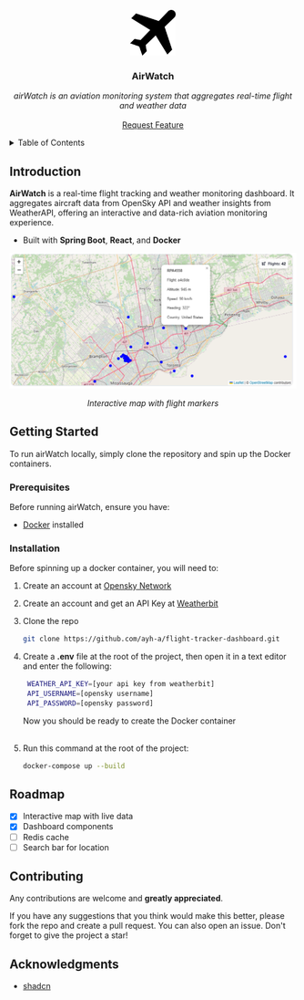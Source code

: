 

<!-- PROJECT LOGO -->
<br />
<div align="center">
  <a href="https://github.com/ayh-a/flight-tracker-dashboard.git">
    <img src="assets/images/plane.png" alt="Logo" width="80" height="80">
  </a>

  <h3 align="center">AirWatch</h3>

  <p align="center">
    <i>airWatch is an aviation monitoring system that aggregates real-time flight and weather data</i>
    <br />
    <!-- <a href="https://github.com/othneildrew/Best-README-Template"><strong>Explore the docs »</strong></a> -->
    <br /> 
    <!-- <br /> -->
    <!-- <a href="https://github.com/othneildrew/Best-README-Template">View Demo</a>
    &middot;
    <a href="https://github.com/othneildrew/Best-README-Template/issues/new?labels=bug&template=bug-report---.md">Report Bug</a>
    &middot; -->
    <a href="https://github.com/ayh-a/flight-tracker-dashboard/issues/new?labels=enhancement&template=feature-request---.md">Request Feature</a>
  </p>
</div>



<!-- TABLE OF CONTENTS -->
<details>
  <summary>Table of Contents</summary>
  <ol>
    <li>
      <a href="#introduction">About The Project</a>
    </li>
    <li>
      <a href="#getting-started">Getting Started</a>
      <ul>
        <li><a href="#prerequisites">Prerequisites</a></li>
        <li><a href="#installation">Installation</a></li>
      </ul>
    </li>
    <!-- <li><a href="#usage">Usage</a></li> -->
    <li><a href="#roadmap">Roadmap</a></li>
    <li><a href="#contributing">Contributing</a></li>
    <!-- <li><a href="#license">License</a></li> -->
    <!-- <li><a href="#contact">Contact</a></li> -->
    <li><a href="#acknowledgments">Acknowledgments</a></li>
  </ol>
</details>



<!-- ABOUT THE PROJECT -->
## Introduction

**AirWatch** is a real-time flight tracking and weather monitoring dashboard. It aggregates aircraft data from OpenSky API and weather insights from WeatherAPI, offering an interactive and data-rich aviation monitoring experience.

- Built with **Spring Boot**, **React**, and **Docker**

<p align="center"><img src="assets/images/dashboard-map.PNG" alt="dashboard with flight markers" width="750" height="auto"></p>
<p align="center"><i>Interactive map with flight markers</i></p>



<!-- GETTING STARTED -->
## Getting Started

To run airWatch locally, simply clone the repository and spin up the Docker containers.
### Prerequisites

Before running airWatch, ensure you have:

- [Docker](https://docs.docker.com/get-docker/) installed

### Installation

Before spinning up a docker container, you will need to:
1. Create an account at [Opensky Network](https://opensky-network.org/)
2. Create an account and get an API Key at [Weatherbit](https://www.weatherbit.io/)

3. Clone the repo
   ```sh
   git clone https://github.com/ayh-a/flight-tracker-dashboard.git
   ```
4. Create a **.env** file at the root of the project, then open it in a text editor and enter the following:
   ```sh
    WEATHER_API_KEY=[your api key from weatherbit]
    API_USERNAME=[opensky username]
    API_PASSWORD=[opensky password]
   ```

   Now you should be ready to create the Docker container
   <br><br>

5. Run this command at the root of the project:
   ```sh
   docker-compose up --build
   ```




<!-- USAGE EXAMPLES -->
<!-- ## Usage

Use this space to show useful examples of how a project can be used. Additional screenshots, code examples and demos work well in this space. You may also link to more resources.

_For more examples, please refer to the [Documentation](https://example.com)_

<p align="right">(<a href="#readme-top">back to top</a>)</p> -->



<!-- ROADMAP -->
## Roadmap

- [x] Interactive map with live data
- [x] Dashboard components
- [ ] Redis cache
- [ ] Search bar for location

<!-- See the [open issues](https://github.com/othneildrew/Best-README-Template/issues) for a full list of proposed features (and known issues). -->




<!-- CONTRIBUTING -->
## Contributing

Any contributions are welcome and **greatly appreciated**.

If you have any suggestions that you think would make this better, please fork the repo and create a pull request. You can also open an issue.
Don't forget to give the project a star!

<!-- 1. Fork the Project
2. Create your Feature Branch (`git checkout -b feature/AmazingFeature`)
3. Commit your Changes (`git commit -m 'Add some AmazingFeature'`)
4. Push to the Branch (`git push origin feature/AmazingFeature`)
5. Open a Pull Request -->




<!-- LICENSE -->
<!-- ## License

Distributed under the Unlicense License. See `LICENSE.txt` for more information.

<p align="right">(<a href="#readme-top">back to top</a>)</p> -->



<!-- CONTACT -->
<!-- ## Contact

Your Name - [@your_twitter](https://twitter.com/your_username) - email@example.com

Project Link: [https://github.com/your_username/repo_name](https://github.com/your_username/repo_name)

<p align="right">(<a href="#readme-top">back to top</a>)</p> -->



<!-- ACKNOWLEDGMENTS -->
## Acknowledgments

* [shadcn](https://ui.shadcn.com/)



<!-- MARKDOWN LINKS & IMAGES -->
<!-- https://www.markdownguide.org/basic-syntax/#reference-style-links -->
[contributors-shield]: https://img.shields.io/github/contributors/othneildrew/Best-README-Template.svg?style=for-the-badge
[contributors-url]: https://github.com/othneildrew/Best-README-Template/graphs/contributors
[forks-shield]: https://img.shields.io/github/forks/othneildrew/Best-README-Template.svg?style=for-the-badge
[forks-url]: https://github.com/othneildrew/Best-README-Template/network/members
[stars-shield]: https://img.shields.io/github/stars/othneildrew/Best-README-Template.svg?style=for-the-badge
[stars-url]: https://github.com/othneildrew/Best-README-Template/stargazers
[issues-shield]: https://img.shields.io/github/issues/othneildrew/Best-README-Template.svg?style=for-the-badge
[issues-url]: https://github.com/othneildrew/Best-README-Template/issues
[license-shield]: https://img.shields.io/github/license/othneildrew/Best-README-Template.svg?style=for-the-badge
[license-url]: https://github.com/othneildrew/Best-README-Template/blob/master/LICENSE.txt
[linkedin-shield]: https://img.shields.io/badge/-LinkedIn-black.svg?style=for-the-badge&logo=linkedin&colorB=555
[linkedin-url]: https://linkedin.com/in/othneildrew
[product-screenshot]: images/screenshot.png
[Next.js]: https://img.shields.io/badge/next.js-000000?style=for-the-badge&logo=nextdotjs&logoColor=white
[Next-url]: https://nextjs.org/
[React.js]: https://img.shields.io/badge/React-20232A?style=for-the-badge&logo=react&logoColor=61DAFB
[React-url]: https://reactjs.org/
[Vue.js]: https://img.shields.io/badge/Vue.js-35495E?style=for-the-badge&logo=vuedotjs&logoColor=4FC08D
[Vue-url]: https://vuejs.org/
[Angular.io]: https://img.shields.io/badge/Angular-DD0031?style=for-the-badge&logo=angular&logoColor=white
[Angular-url]: https://angular.io/
[Svelte.dev]: https://img.shields.io/badge/Svelte-4A4A55?style=for-the-badge&logo=svelte&logoColor=FF3E00
[Svelte-url]: https://svelte.dev/
[Laravel.com]: https://img.shields.io/badge/Laravel-FF2D20?style=for-the-badge&logo=laravel&logoColor=white
[Laravel-url]: https://laravel.com
[Bootstrap.com]: https://img.shields.io/badge/Bootstrap-563D7C?style=for-the-badge&logo=bootstrap&logoColor=white
[Bootstrap-url]: https://getbootstrap.com
[JQuery.com]: https://img.shields.io/badge/jQuery-0769AD?style=for-the-badge&logo=jquery&logoColor=white
[JQuery-url]: https://jquery.com 
